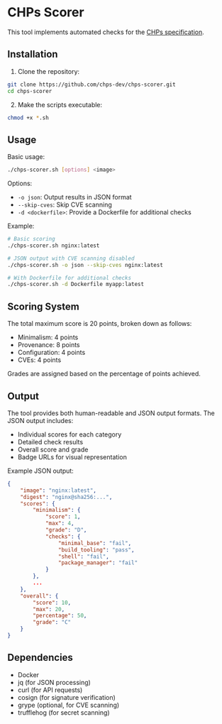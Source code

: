 # CHPs Scorer

This tool implements automated checks for the [CHPs specification](https://github.com/chps-dev/chps).

## Installation

1. Clone the repository:
```bash
git clone https://github.com/chps-dev/chps-scorer.git
cd chps-scorer
```

2. Make the scripts executable:
```bash
chmod +x *.sh
```

## Usage

Basic usage:
```bash
./chps-scorer.sh [options] <image>
```

Options:
- `-o json`: Output results in JSON format
- `--skip-cves`: Skip CVE scanning
- `-d <dockerfile>`: Provide a Dockerfile for additional checks

Example:
```bash
# Basic scoring
./chps-scorer.sh nginx:latest

# JSON output with CVE scanning disabled
./chps-scorer.sh -o json --skip-cves nginx:latest

# With Dockerfile for additional checks
./chps-scorer.sh -d Dockerfile myapp:latest
```

## Scoring System

The total maximum score is 20 points, broken down as follows:

- Minimalism: 4 points
- Provenance: 8 points
- Configuration: 4 points
- CVEs: 4 points

Grades are assigned based on the percentage of points achieved.

## Output

The tool provides both human-readable and JSON output formats. The JSON output includes:
- Individual scores for each category
- Detailed check results
- Overall score and grade
- Badge URLs for visual representation

Example JSON output:
```json
{
    "image": "nginx:latest",
    "digest": "nginx@sha256:...",
    "scores": {
        "minimalism": {
            "score": 1,
            "max": 4,
            "grade": "D",
            "checks": {
                "minimal_base": "fail",
                "build_tooling": "pass",
                "shell": "fail",
                "package_manager": "fail"
            }
        },
        ...
    },
    "overall": {
        "score": 10,
        "max": 20,
        "percentage": 50,
        "grade": "C"
    }
}
```

## Dependencies

- Docker
- jq (for JSON processing)
- curl (for API requests)
- cosign (for signature verification)
- grype (optional, for CVE scanning)
- trufflehog (for secret scanning)

